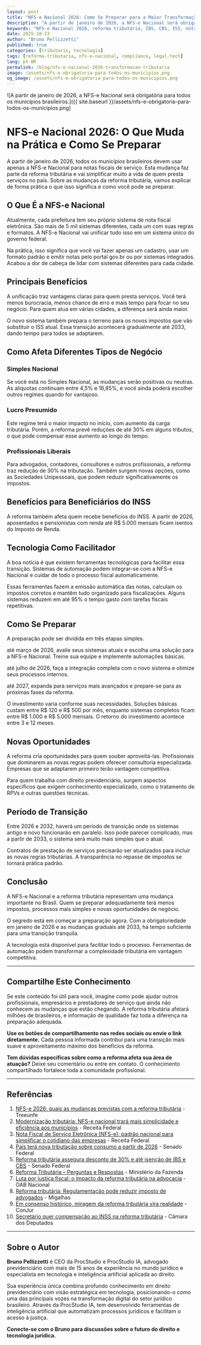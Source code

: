 ```yaml
---
layout: post
title: "NFS-e Nacional 2026: Como Se Preparar para a Maior Transformação Tributária em Décadas"
description: "A partir de janeiro de 2026, a NFS-e Nacional será obrigatória para todos os municípios brasileiros. Entenda como essa mudança, parte da reforma tributária, impactará profissionais liberais, empresários e prestadores de serviço."
keywords: "NFS-e Nacional 2026, reforma tributária, IBS, CBS, ISS, nota fiscal eletrônica, compliance fiscal, tecnologia jurídica"
date: 2025-10-23
author: "Bruno Pellizzetti"
published: true
categories: [tributario, tecnologia]
tags: [reforma-tributaria, nfs-e-nacional, compliance, legal-tech]
lang: pt-BR
permalink: /blog/nfs-e-nacional-2026-transformacao-tributaria
image: /assets/nfs-e-obrigatoria-para-todos-os-municipios.png
og_image: /assets/nfs-e-obrigatoria-para-todos-os-municipios.png
---
```


![A partir de janeiro de 2026, a NFS-e Nacional será obrigatória para todos os municípios brasileiros.]({{ site.baseurl }}/assets/nfs-e-obrigatoria-para-todos-os-municipios.png)

# NFS-e Nacional 2026: O Que Muda na Prática e Como Se Preparar

A partir de janeiro de 2026, todos os municípios brasileiros devem usar apenas a NFS-e Nacional para notas fiscais de serviço. Esta mudança faz parte da reforma tributária e vai simplificar muito a vida de quem presta serviços no país. Sobre as mudanças da reforma tributária, vamos explicar de forma prática o que isso significa e como você pode se preparar.

## O Que É a NFS-e Nacional

Atualmente, cada prefeitura tem seu próprio sistema de nota fiscal eletrônica. São mais de 5 mil sistemas diferentes, cada um com suas regras e formatos. A NFS-e Nacional vai unificar tudo isso em um sistema único do governo federal.

Na prática, isso significa que você vai fazer apenas um cadastro, usar um formato padrão e emitir notas pelo portal gov.br ou por sistemas integrados. Acabou a dor de cabeça de lidar com sistemas diferentes para cada cidade.

## Principais Benefícios

A unificação traz vantagens claras para quem presta serviços. Você terá menos burocracia, menos chance de erro e mais tempo para focar no seu negócio. Para quem atua em várias cidades, a diferença será ainda maior.

O novo sistema também prepara o terreno para os novos impostos que vão substituir o ISS atual. Essa transição acontecerá gradualmente até 2033, dando tempo para todos se adaptarem.

## Como Afeta Diferentes Tipos de Negócio

### Simples Nacional
Se você está no Simples Nacional, as mudanças serão positivas ou neutras. As alíquotas continuam entre 4,5% e 16,85%, e você ainda poderá escolher outros regimes quando for vantajoso.

### Lucro Presumido
Este regime terá o maior impacto no início, com aumento da carga tributária. Porém, a reforma prevê reduções de até 30% em alguns tributos, o que pode compensar esse aumento ao longo do tempo.

### Profissionais Liberais
Para advogados, contadores, consultores e outros profissionais, a reforma traz redução de 30% na tributação. Também surgem novas opções, como as Sociedades Unipessoais, que podem reduzir significativamente os impostos.

## Benefícios para Beneficiários do INSS

A reforma também afeta quem recebe benefícios do INSS. A partir de 2026, aposentados e pensionistas com renda até R$ 5.000 mensais ficam isentos do Imposto de Renda.

## Tecnologia Como Facilitador

A boa notícia é que existem ferramentas tecnológicas para facilitar essa transição. Sistemas de automação podem integrar-se com a NFS-e Nacional e cuidar de todo o processo fiscal automaticamente.

Essas ferramentas fazem a emissão automática das notas, calculam os impostos corretos e mantêm tudo organizado para fiscalizações. Alguns sistemas reduzem em até 95% o tempo gasto com tarefas fiscais repetitivas.

## Como Se Preparar

A preparação pode ser dividida em três etapas simples.

até março de 2026, avalie seus sistemas atuais e escolha uma solução para a NFS-e Nacional. Treine sua equipe e implemente automações básicas.

até julho de 2026, faça a integração completa com o novo sistema e otimize seus processos internos.

 até 2027, expanda para serviços mais avançados e prepare-se para as próximas fases da reforma.

O investimento varia conforme suas necessidades. Soluções básicas custam entre R$ 120 e R$ 500 por mês, enquanto sistemas completos ficam entre R$ 1.000 e R$ 5.000 mensais. O retorno do investimento acontece entre 3 e 12 meses.

## Novas Oportunidades

A reforma cria oportunidades para quem souber aproveitá-las. Profissionais que dominarem as novas regras podem oferecer consultoria especializada. Empresas que se adaptarem primeiro terão vantagem competitiva.

Para quem trabalha com direito previdenciário, surgem aspectos específicos que exigem conhecimento especializado, como o tratamento de RPVs e outras questões técnicas.

## Período de Transição

Entre 2026 e 2032, haverá um período de transição onde os sistemas antigo e novo funcionarão em paralelo. Isso pode parecer complicado, mas a partir de 2033, o sistema será muito mais simples que o atual.

Contratos de prestação de serviços precisarão ser atualizados para incluir as novas regras tributárias. A transparência no repasse de impostos se tornará prática padrão.

## Conclusão

A NFS-e Nacional e a reforma tributária representam uma mudança importante no Brasil. Quem se preparar adequadamente terá menos impostos, processos mais simples e novas oportunidades de negócio.

O segredo está em começar a preparação agora. Com a obrigatoriedade em janeiro de 2026 e as mudanças graduais até 2033, há tempo suficiente para uma transição tranquila.

A tecnologia está disponível para facilitar todo o processo. Ferramentas de automação podem transformar a complexidade tributária em vantagem competitiva.

---

## Compartilhe Este Conhecimento

Se este conteúdo foi útil para você, imagine como pode ajudar outros profissionais, empresários e prestadores de serviço que ainda não conhecem as mudanças que estão chegando. A reforma tributária afetará milhões de brasileiros, e informação de qualidade faz toda a diferença na preparação adequada.

**Use os botões de compartilhamento nas redes sociais ou envie o link diretamente.** Cada pessoa informada contribui para uma transição mais suave e aproveitamento máximo dos benefícios da reforma.

**Tem dúvidas específicas sobre como a reforma afeta sua área de atuação?** Deixe seu comentário ou entre em contato. O conhecimento compartilhado fortalece toda a comunidade profissional.

---

## Referências

1. [NFS-e 2026: quais as mudanças previstas com a reforma tributária](https://treeunfe.com.br/blog/nfs-e-2026-quais-as-mudancas-previstas-com-a-reforma-tributaria) - Treeunfe
2. [Modernização tributária: NFS-e nacional trará mais simplicidade e eficiência aos municípios](https://www.gov.br/receitafederal/pt-br/assuntos/noticias/2025/julho/modernizacao-tributaria-nfs-e-nacional-trara-mais-simplicidade-e-eficiencia-aos-municipios) - Receita Federal
3. [Nota Fiscal de Serviço Eletrônica (NFS-e): padrão nacional para simplificar o cotidiano das empresas](https://www.gov.br/receitafederal/pt-br/assuntos/noticias/2025/agosto/nota-fiscal-de-servico-eletronica-nfs-e-padrao-nacional-para-simplificar-o-cotidiano-das-empresas) - Receita Federal
4. [País terá nova tributação sobre consumo a partir de 2026](https://www12.senado.leg.br/noticias/materias/2025/01/17/pais-tera-nova-tributacao-sobre-consumo-a-partir-de-2026) - Senado Federal
5. [Reforma tributária assegura desconto de 30% e até isenção de IBS e CBS](https://www12.senado.leg.br/noticias/materias/2024/12/16/reforma-tributaria-assegura-desconto-de-30-e-ate-isencao-de-ibs-e-cbs) - Senado Federal
6. [Reforma Tributária – Perguntas e Respostas](https://www.gov.br/fazenda/pt-br/acesso-a-informacao/acoes-e-programas/reforma-tributaria/arquivos/perguntas-e-respostas-reforma-tributaria_.pdf) - Ministério da Fazenda
7. [Luta por justiça fiscal: o impacto da reforma tributária na advocacia](http://www.oab.org.br/noticia/62445/luta-por-justica-fiscal-o-impacto-da-reforma-tributaria-na-advocacia) - OAB Nacional
8. [Reforma tributária: Regulamentação pode reduzir imposto de advogados](https://www.migalhas.com.br/quentes/406223/reforma-tributaria-regulamentacao-pode-reduzir-imposto-de-advogados) - Migalhas
9. [Em consenso histórico, miragem da reforma tributária vira realidade](https://www.conjur.com.br/2024-dez-06/em-consenso-historico-miragem-da-reforma-tributaria-vira-realidade/) - ConJur
10. [Secretário quer compensação ao INSS na reforma tributária](https://www.camara.leg.br/noticias/117828-secretario-quer-compensacao-ao-inss-na-reforma-tributaria/) - Câmara dos Deputados

---

## Sobre o Autor

**Bruno Pellizzetti** é CEO da ProcStudio e ProcStudio IA, advogado previdenciário com mais de 15 anos de experiência no mundo jurídico e especialista em tecnologia e inteligência artificial aplicada ao direito. 

Sua experiência única combina profundo conhecimento em direito previdenciário com visão estratégica em tecnologia, posicionando-o como uma das principais vozes na transformação digital do setor jurídico brasileiro. Através da ProcStudio IA, tem desenvolvido ferramentas de inteligência artificial que automatizam processos jurídicos e facilitam o acesso à justiça.

**Conecte-se com o Bruno para discussões sobre o futuro do direito e tecnologia jurídica.**



